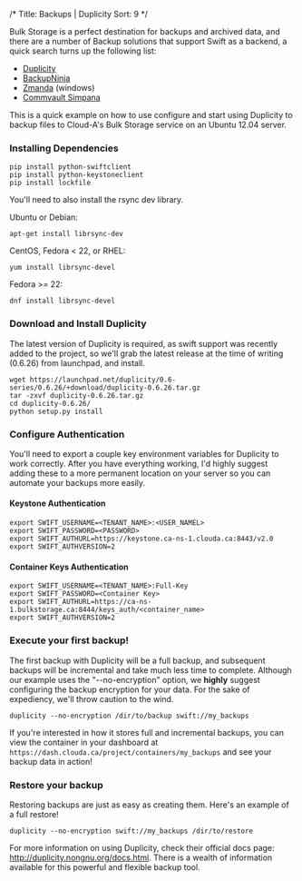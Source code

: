/*
Title: Backups | Duplicity
Sort: 9
*/

Bulk Storage is a perfect destination for backups and archived data, and there
are a number of Backup solutions that support Swift as a backend, a quick
search turns up the following list:

 - [Duplicity](http://duplicity.nongnu.org/)
 - [BackupNinja](https://launchpad.net/backupninja)
 - [Zmanda](http://www.zmanda.com/) (windows)
 - [Commvault Simpana](http://www.commvault.com/solutions-cloud-integration.html)

This is a quick example on how to use configure and start using Duplicity to
backup files to Cloud-A's Bulk Storage service on an Ubuntu 12.04 server.

### Installing Dependencies

```
pip install python-swiftclient
pip install python-keystoneclient
pip install lockfile
```

You'll need to also install the rsync dev library.

Ubuntu or Debian:
```
apt-get install librsync-dev
```

CentOS, Fedora < 22, or RHEL:
```
yum install librsync-devel
```

Fedora >= 22:
```
dnf install librsync-devel
```

### Download and Install Duplicity

The latest version of Duplicity is required, as swift support was recently
added to the project, so we'll grab the latest release at the time of writing
(0.6.26) from launchpad, and install.

```
wget https://launchpad.net/duplicity/0.6-series/0.6.26/+download/duplicity-0.6.26.tar.gz
tar -zxvf duplicity-0.6.26.tar.gz
cd duplicity-0.6.26/
python setup.py install
```

### Configure Authentication

You'll need to export a couple key environment variables for Duplicity to work
correctly. After you have everything working, I'd highly suggest adding these
to a more permanent location on your server so you can automate your backups
more easily.

#### Keystone Authentication

```
export SWIFT_USERNAME=<TENANT_NAME>:<USER_NAMEL>
export SWIFT_PASSWORD=<PASSWORD>
export SWIFT_AUTHURL=https://keystone.ca-ns-1.clouda.ca:8443/v2.0
export SWIFT_AUTHVERSION=2
```

#### Container Keys Authentication

```
export SWIFT_USERNAME=<TENANT_NAME>:Full-Key
export SWIFT_PASSWORD=<Container Key>
export SWIFT_AUTHURL=https://ca-ns-1.bulkstorage.ca:8444/keys_auth/<container_name>
export SWIFT_AUTHVERSION=2
```

### Execute your first backup!

The first backup with Duplicity will be a full backup, and subsequent backups
will be incremental and take much less time to complete. Although our example
uses the "--no-encryption" option, we **highly** suggest configuring the backup
encryption for your data. For the sake of expediency, we'll throw caution to
the wind.

```
duplicity --no-encryption /dir/to/backup swift://my_backups
```

If you're interested in how it stores full and incremental backups, you can
view the container in your dashboard at
`https://dash.clouda.ca/project/containers/my_backups` and see your backup
data in action!

### Restore your backup
Restoring backups are just as easy as creating them. Here's an example of a
full restore!

```
duplicity --no-encryption swift://my_backups /dir/to/restore
```

For more information on using Duplicity, check their official docs page:
http://duplicity.nongnu.org/docs.html. There is a wealth of information
available for this powerful and flexible backup tool.
